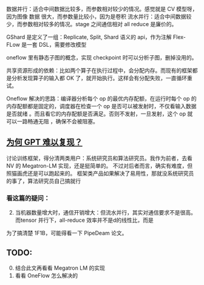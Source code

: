 数据并行：适合中间数据比较多，而参数相对较少的情况。感觉就是 CV 模型呀，因为图像 数据 很大，而参数量比较小，因为是卷积
流水并行：适合中间数据较少，而参数相对较多的情况。stage 之间通信相对 all reduce 是廉价的。

GShard 是定义了一组：Replicate, Split, Shard 语义的 api，作为注解
Flex-FLow 是一套 DSL，需要修改模型 

oneflow 里有静态子图的概念，实现 checkpoint 时可以分析子图，删掉没用的。

共享资源形成的依赖：比如两个算子在执行过程中，会分配内存。而现有的框架都是分析发现算子的输入都 OK 了，就开始执行。这样会有分配失败，一直循环重试。

Oneflow 解决的思路：编译器分析每个 op 的最优内存配额，在运行时每个 op 的内存配额都是固定的，调度器在检查一个 op 是否可以被发射时，不仅看输入数据是否就绪 。而且看它的内存配额是否满足。否则不发射，一旦发射，这个 op 就可以一路畅通无阻 ，确保不会被阻塞。

## [为何 GPT 难以复现？](https://zhuanlan.zhihu.com/p/371499074)
讨论训练框架，得分清两类用户：系统研究员和算法研究员。我作为前者，去看 NV 的 Megatron-LM 实现，还是挺简单的。
不过对后者而言，确实有难度，但照猫画虎还是可以跑起来的。
框架类产品如果解决了易用性，那就没系统研究员的事了，算法研究员自己搞就行

### 看这篇的疑问：

2. 当机器数量增大时，通信开销增大：但流水并行，其实对通信要求不是很高。而tensor 并行下，all-reduce 效率并不是d的线性比，而是 


为了搞清楚 1F1B，可能得看一下 PipeDeam 论文。

## TODO:
0. 结合此文再看看 Megatron LM 的实现
1. 看看 OneFlow 怎么解决的
